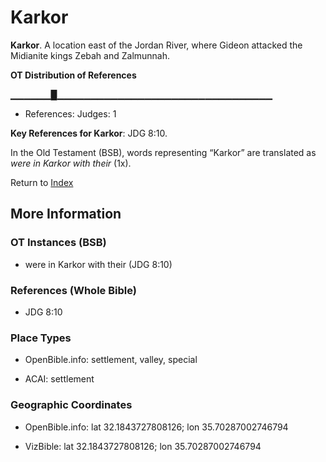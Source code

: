 # Karkor
**Karkor**. 
A location east of the Jordan River, where Gideon attacked the Midianite kings Zebah and Zalmunnah. 


**OT Distribution of References**

▁▁▁▁▁▁█▁▁▁▁▁▁▁▁▁▁▁▁▁▁▁▁▁▁▁▁▁▁▁▁▁▁▁▁▁▁▁▁
* References: Judges: 1



**Key References for Karkor**: 
JDG 8:10. 


In the Old Testament (BSB), words representing “Karkor” are translated as 
*were in Karkor with their* (1x). 




Return to [Index](00-Index.md)

## More Information

### OT Instances (BSB)

* were in Karkor with their (JDG 8:10)



### References (Whole Bible)

* JDG 8:10


### Place Types

* OpenBible.info: settlement, valley, special

* ACAI: settlement



### Geographic Coordinates

* OpenBible.info: lat 32.1843727808126; lon 35.70287002746794

* VizBible: lat 32.1843727808126; lon 35.70287002746794





